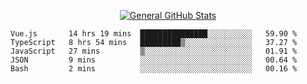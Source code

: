 <p align="center">
  <a href="https://github.com/AndyDevv">
    <img src="https://github-readme-stats.vercel.app/api?username=AndyDevv&custom_title=General%20GitHub%20Stats&theme=aura_dark" alt="General GitHub Stats">
  </a>
</p>

<!--START_SECTION:waka-->
```text
Vue.js       14 hrs 19 mins  ███████████████░░░░░░░░░░   59.90 % 
TypeScript   8 hrs 54 mins   █████████▒░░░░░░░░░░░░░░░   37.27 % 
JavaScript   27 mins         ▒░░░░░░░░░░░░░░░░░░░░░░░░   01.91 % 
JSON         9 mins          ░░░░░░░░░░░░░░░░░░░░░░░░░   00.64 % 
Bash         2 mins          ░░░░░░░░░░░░░░░░░░░░░░░░░   00.16 % 
```
<!--END_SECTION:waka-->
